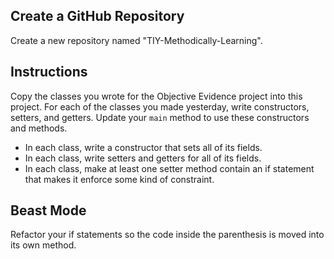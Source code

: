 ## Create a GitHub Repository

Create a new repository named "TIY-Methodically-Learning".

## Instructions

Copy the classes you wrote for the Objective Evidence project into this project. For each of the classes you made yesterday, write constructors, setters, and getters. Update your `main` method to use these constructors and methods.

* In each class, write a constructor that sets all of its fields.
* In each class, write setters and getters for all of its fields.
* In each class, make at least one setter method contain an if statement that makes it enforce some kind of constraint.

## Beast Mode

Refactor your if statements so the code inside the parenthesis is moved into its own method.